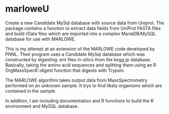 # marloweU
Create a new Candidate MySql database with source data from Uniprot. 
The package contains a function to extract data fields from UniProt FASTA files and build rData files which 
are imported into a complex MariaDB/MySQL database for use with MARLOWE.

This is my attempt at an extension of the MARLOWE code developed by PNNL.
Their program uses a Candidate MySql database which was constructed by digesting .ent
files in-silico from the kegg.jp database.  Basically, taking the amino acid sequences and splitting
them using an R OrgMassSpecR::digest function that digests with Trypsin.

The MARLOWE algorithm takes output data from MassSpectrometry performed on an unknown sample.
It trys to find likely organisms which are contained in the sample.

In addition, I am including documentation and R functions to build the R environment and MySQL database.
